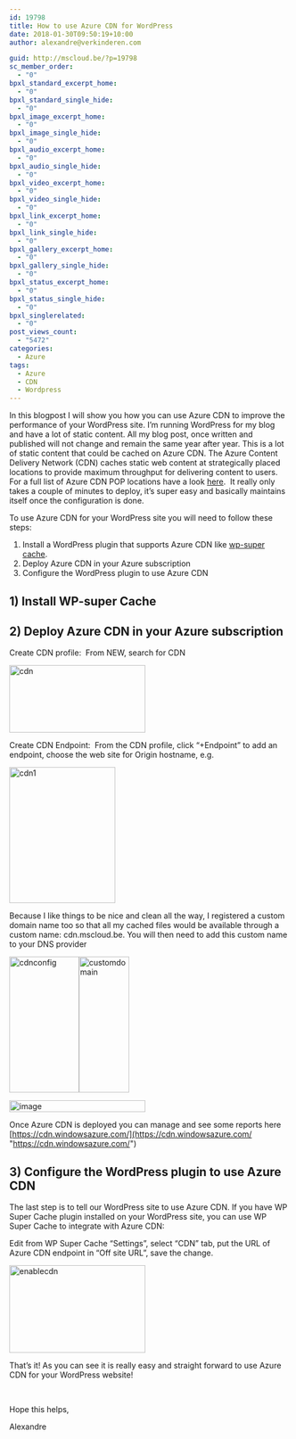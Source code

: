 ```yaml
---
id: 19798
title: How to use Azure CDN for WordPress
date: 2018-01-30T09:50:19+10:00
author: alexandre@verkinderen.com

guid: http://mscloud.be/?p=19798
sc_member_order:
  - "0"
bpxl_standard_excerpt_home:
  - "0"
bpxl_standard_single_hide:
  - "0"
bpxl_image_excerpt_home:
  - "0"
bpxl_image_single_hide:
  - "0"
bpxl_audio_excerpt_home:
  - "0"
bpxl_audio_single_hide:
  - "0"
bpxl_video_excerpt_home:
  - "0"
bpxl_video_single_hide:
  - "0"
bpxl_link_excerpt_home:
  - "0"
bpxl_link_single_hide:
  - "0"
bpxl_gallery_excerpt_home:
  - "0"
bpxl_gallery_single_hide:
  - "0"
bpxl_status_excerpt_home:
  - "0"
bpxl_status_single_hide:
  - "0"
bpxl_singlerelated:
  - "0"
post_views_count:
  - "5472"
categories:
  - Azure
tags:
  - Azure
  - CDN
  - Wordpress
---
```

In this blogpost I will show you how you can use Azure CDN to improve the performance of your WordPress site. I’m running WordPress for my blog and have a lot of static content. All my blog post, once written and published will not change and remain the same year after year. This is a lot of static content that could be cached on Azure CDN. The Azure Content Delivery Network (CDN) caches static web content at strategically placed locations to provide maximum throughput for delivering content to users. For a full list of Azure CDN POP locations have a look <a href="https://docs.microsoft.com/en-us/azure/cdn/cdn-pop-locations" target="_blank" rel="noopener">here</a>.  It really only takes a couple of minutes to deploy, it’s super easy and basically maintains itself once the configuration is done.

To use Azure CDN for your WordPress site you will need to follow these steps:

  1. Install a WordPress plugin that supports Azure CDN like <a href="https://en-au.wordpress.org/plugins/wp-super-cache/" target="_blank" rel="noopener">wp-super cache</a>.
  2. Deploy Azure CDN in your Azure subscription
  3. Configure the WordPress plugin to use Azure CDN

## 1) Install WP-super Cache


## 2) Deploy Azure CDN in your Azure subscription

Create CDN profile:  From NEW, search for CDN

[<img style="margin: 0px; display: inline; background-image: none;" title="cdn" src="http://mscloud.be/wp-content/uploads/2017/11/cdn_thumb.png" alt="cdn" width="244" height="121" border="0" />](http://mscloud.be/wp-content/uploads/2017/11/cdn.png)

Create CDN Endpoint:  From the CDN profile, click “+Endpoint” to add an endpoint, choose the web site for Origin hostname, e.g.

[<img style="margin: 0px; display: inline; background-image: none;" title="cdn1" src="http://mscloud.be/wp-content/uploads/2017/11/cdn1_thumb.png" alt="cdn1" width="190" height="244" border="0" />](http://mscloud.be/wp-content/uploads/2017/11/cdn1.png)

Because I like things to be nice and clean all the way, I registered a custom domain name too so that all my cached files would be available through a custom name: cdn.mscloud.be. You will then need to add this custom name to your DNS provider

[<img style="margin: 0px; display: inline; background-image: none;" title="cdnconfig" src="http://mscloud.be/wp-content/uploads/2017/11/cdnconfig_thumb.png" alt="cdnconfig" width="125" height="244" border="0" />](http://mscloud.be/wp-content/uploads/2017/11/cdnconfig.png)[<img style="margin: 0px; display: inline; background-image: none;" title="customdomain" src="http://mscloud.be/wp-content/uploads/2017/11/customdomain_thumb.png" alt="customdomain" width="90" height="244" border="0" />](http://mscloud.be/wp-content/uploads/2017/11/customdomain.png)

[<img style="margin: 0px; display: inline; background-image: none;" title="image" src="http://mscloud.be/wp-content/uploads/2017/11/image_thumb-15.png" alt="image" width="244" height="21" border="0" />](http://mscloud.be/wp-content/uploads/2017/11/image-15.png)

Once Azure CDN is deployed you can manage and see some reports here [https://cdn.windowsazure.com/](https://cdn.windowsazure.com/ "https://cdn.windowsazure.com/")

## 3) Configure the WordPress plugin to use Azure CDN

The last step is to tell our WordPress site to use Azure CDN. If you have WP Super Cache plugin installed on your WordPress site, you can use WP Super Cache to integrate with Azure CDN:

Edit from WP Super Cache “Settings”, select “CDN” tab, put the URL of Azure CDN endpoint in “Off site URL”, save the change.

[<img style="display: inline; background-image: none;" title="enablecdn" src="http://mscloud.be/wp-content/uploads/2017/11/enablecdn_thumb.png" alt="enablecdn" width="244" height="157" border="0" />](http://mscloud.be/wp-content/uploads/2017/11/enablecdn.png)

That&#8217;s it! As you can see it is really easy and straight forward to use Azure CDN for your WordPress website!

&nbsp;

Hope this helps,

Alexandre
